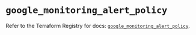 # `google_monitoring_alert_policy`

Refer to the Terraform Registry for docs: [`google_monitoring_alert_policy`](https://registry.terraform.io/providers/hashicorp/google/6.24.0/docs/resources/monitoring_alert_policy).
